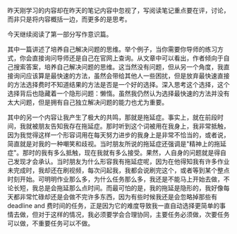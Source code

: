 
<BlogInfo id="1079" title="1.16《你学习那么好》读书笔记" author="小格" pv=0 read_times=0 pre_cost_time="38" category="课外" tag_list="['']" create_time="2023.01.16 20:12:31.850633" update_time="2023.01.16 20:12:31" />

昨天刚学习的内容却在昨天的笔记内容中忽视了，写阅读笔记重点要在评，讨论，而非只是将内容概括一边，而更多的是思考。

今天继续阅读了第一部分写作意识篇。

其中一篇讲述了培养自己解决问题的思维。举个例子，当你需要你导师的练习方式，你会直接询问导师还是自己在官网上查询。从文章中可以看出，作者倾向于自己搜索答案，培养自己解决问题的思维。这当然没有问题，但从另一个角度，我直接询问应该算是最快速的方法，虽然会带给其他人一些困扰，但是放弃最快速直接的方法选择费时不知道结果的方法是否是一个好的选择。深入思考这个选择，这个选择背后也隐藏着一个隐形问题：懒惰。虽然我仍然认为选择最快速的方法并没有太大问题，但是拥有自己独立解决问题的能力也尤为重要。

其中的另一个内容让我产生了极大的共鸣，那就是拖延症。事实上，就在前段时间，我就被朋友告知我存在拖延症。那时听到这个词被用在我身上，我非常抵触，因为我觉得这样一个形容词用在每天努力进步的我身上是非常不恰当的，或者说，简直就是对我的一种嘲笑和歧视。当时朋友所说的拖延症还强调是"精神上的拖延症"。那时的我有多么抵触，现在我就有多么接受。果然，人自身的问题就是得自己发现才会承认。当时朋友为什么形容我有拖延症呢，因为在他得知我有许多作业未完成时，我却还在刷视频，每次问起我，我都会说刷完这个，或者等到某个整点时刻开始。可明明作业那么多，为什么任务那么多，我还是不能马上开始去做，不论长短，我总是会拖延那么点时间。而最可怕的是，我的拖延是隐形的，我好像每天都非常忙碌却还是会做不完许多东西，因为有些时候我还是会忽略掉那些有deadline
and
费时间的任务，正是因为它的难度导致我一直自动选择更简单的事情去做，但对于这样的情况，我必须要学会合理协同，主要任务必须做，次要任务可以做，不重要任务可以不做。


